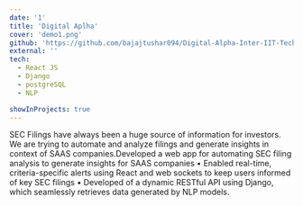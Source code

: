 ```yaml
---
date: '1'
title: 'Digital Aplha'
cover: 'demo1.png'
github: 'https://github.com/bajajtushar094/Digital-Alpha-Inter-IIT-TechMeet-10.0'
external: ''
tech:
  - React JS
  - Django
  - postgreSQL
  - NLP

showInProjects: true
---
```


SEC Filings have always been a huge source of information for investors. We are trying to automate and analyze filings and generate insights in context of SAAS companies.Developed a web app for automating SEC filing analysis to generate insights for SAAS companies
• Enabled real-time, criteria-specific alerts using React and web sockets to keep users informed of key SEC filings
• Developed of a dynamic RESTful API using Django, which seamlessly retrieves data generated by NLP models.
